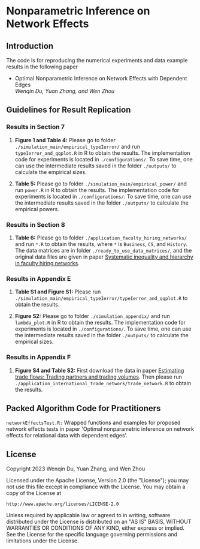 # Nonparametric Inference on Network Effects

## Introduction

The code is for reproducing the numerical experiments and data example results in the following paper 

* Optimal Nonparametric Inference on Network Effects with Dependent Edges
<br /><i>Wenqin Du, Yuan Zhang, and Wen Zhou</i><br>

## Guidelines for Result Replication

### Results in Section 7
  
1) **Figure 1 and Table 4:** Please go to folder `./simulation_main/empirical_typeIerror/` and run `typeIerror_and_qqplot.R` in R to obtain the results. The implementation code for experiments is located in `./configurations/`. To save time, one can use the intermediate results saved in the folder `./outputs/` to calculate the empirical sizes.

2) **Table 5:** Please go to folder `./simulation_main/empirical_power/` and run `power.R` in R to obtain the results. The implementation code for experiments is located in `./configurations/`. To save time, one can use the intermediate results saved in the folder `./outputs/` to calculate the empirical powers.

### Results in Section 8

1) **Table 6:** Please go to folder `./application_faculty_hiring_networks/` and run `*.R` to obtain the results, where `*` is `Business`, `CS`, and `History`. The data matrices are in folder `./ready_to_use_data_matrices/`, and the original data files are given in paper <a href="https://www.science.org/doi/10.1126/sciadv.1400005">Systematic inequality and hierarchy in faculty hiring networks</a>.

### Results in Appendix E

1) **Table S1 and Figure S1:** Please run `./simulation_main/empirical_typeIerror/typeIerror_and_qqplot.R` to obtain the results.

2) **Figure S2:** Please go to folder `./simulation_appendix/` and run `lambda_plot.R` in R to obtain the results. The implementation code for experiments is located in `./configurations/`. To save time, one can use the intermediate results saved in the folder `./outputs/` to calculate the empirical sizes.

### Results in Appendix F

1) **Figure S4 and Table S2:** First download the data in paper <a href="https://scholar.harvard.edu/melitz/publications/estimating-trade-flows-trading-partners-and-trading-volumes">Estimating trade flows: Trading partners and trading volumes</a>. Then please run `./application_international_trade_network/trade_network.R` to obtain the results.


## Packed Algorithm Code for Practitioners

`networkEffectsTest.R:` Wrapped functions and examples for proposed network effects tests in paper 'Optimal nonparametric inference on network effects for relational data with dependent edges'.


## License
Copyright 2023 Wenqin Du, Yuan Zhang, and Wen Zhou

Licensed under the Apache License, Version 2.0 (the "License");
you may not use this file except in compliance with the License.
You may obtain a copy of the License at

    http://www.apache.org/licenses/LICENSE-2.0

Unless required by applicable law or agreed to in writing, software
distributed under the License is distributed on an "AS IS" BASIS,
WITHOUT WARRANTIES OR CONDITIONS OF ANY KIND, either express or implied.
See the License for the specific language governing permissions and
limitations under the License.
